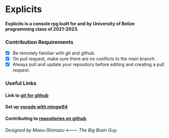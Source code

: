 # Explicits

#### Explicits is a console rpg built for and by University of Belize programming class of 2021-2023.
### Contribution Requirements
- [x] Be remotely familiar with git and github.
- [x] On pull request, make sure there are no conflicts to the main branch.
- [X] Always pull and update your repository before editing and creating a pull request.

### Useful Links
#### Link to [git for github](https://git-scm.com/downloads)
#### Set up [vscode with mingw64](https://www.youtube.com/watch?v=oQHdm6TpLsU)
#### Contributing to [repositories on github](https://youtu.be/b_aF5zk22cA?t=176)

###### Designed by Maou-Shimazu <--- The Big Brain Guy.